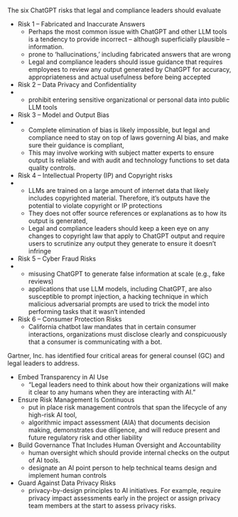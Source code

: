 The six ChatGPT risks that legal and compliance leaders should evaluate 
- Risk 1 – Fabricated and Inaccurate Answers
  - Perhaps the most common issue with ChatGPT and other LLM tools is a tendency to provide incorrect – although superficially plausible – information.
  - prone to ‘hallucinations,’ including fabricated answers that are wrong
  - Legal and compliance leaders should issue guidance that requires employees to review any output generated by ChatGPT for accuracy, appropriateness and actual usefulness before being accepted
- Risk 2 – Data Privacy and Confidentiality
- - prohibit entering sensitive organizational or personal data into public LLM tools
- Risk 3 – Model and Output Bias
- - Complete elimination of bias is likely impossible, but legal and compliance need to stay on top of laws governing AI bias, and make sure their guidance is compliant,
  - This may involve working with subject matter experts to ensure output Is reliable and with audit and technology functions to set data quality controls.
- Risk 4 – Intellectual Property (IP) and Copyright risks
- - LLMs are trained on a large amount of internet data that likely includes copyrighted material. Therefore, it’s outputs have the potential to violate copyright or IP protections
  - They does not offer source references or explanations as to how its output is generated,
  - Legal and compliance leaders should keep a keen eye on any changes to copyright law that apply to ChatGPT output and require users to scrutinize any output they generate to ensure it doesn’t infringe 
- Risk 5 – Cyber Fraud Risks
- - misusing ChatGPT to generate false information at scale (e.g., fake reviews)
  - applications that use LLM models, including ChatGPT, are also susceptible to prompt injection, a hacking technique in which malicious adversarial prompts are used to trick the model into performing tasks that it wasn’t intended
- Risk 6 – Consumer Protection Risks
  - California chatbot law mandates that in certain consumer interactions, organizations must disclose clearly and conspicuously that a consumer is communicating with a bot.

Gartner, Inc. has identified four critical areas for general counsel (GC) and legal leaders to address.

- Embed Transparency in AI Use
  - “Legal leaders need to think about how their organizations will make it clear to any humans when they are interacting with AI.”
- Ensure Risk Management Is Continuous
  -  put in place risk management controls that span the lifecycle of any high-risk AI tool,
  -  algorithmic impact assessment (AIA) that documents decision making, demonstrates due diligence, and will reduce present and future regulatory risk and other liability
- Build Governance That Includes Human Oversight and Accountability
  - human oversight which should provide internal checks on the output of AI tools.
  - designate an AI point person to help technical teams design and implement human controls
- Guard Against Data Privacy Risks
  -   privacy-by-design principles to AI initiatives. For example, require privacy impact assessments early in the project or assign privacy team members at the start to assess privacy risks.
     
